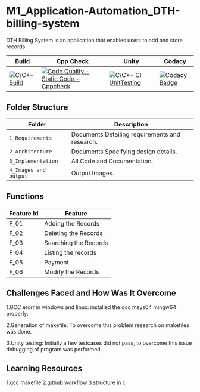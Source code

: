 # M1_Application-Automation_DTH-billing-system
DTH Billing System is an application that enables users to add and store records.

Build | Cpp Check | Unity | Codacy
------|----------|-------|--------------
[![C/C++ Build](https://github.com/vaishnavisuslade/M1_Application-Automation_DTH-Billing-System/actions/workflows/Build.yml/badge.svg)](https://github.com/vaishnavisuslade/M1_Application-Automation_DTH-Billing-System/actions/workflows/Build.yml)  | [![Code Quality - Static Code - Cppcheck](https://github.com/rushikeshudmale/M1_Application-Automation_DTH-billing-system/actions/workflows/cppcheck.yml/badge.svg)](https://github.com/rushikeshudmale/M1_Application-Automation_DTH-billing-system/actions/workflows/cppcheck.yml) | [![C/C++ CI UnitTesting](https://github.com/rushikeshudmale/M1_Application-Automation_DTH-billing-system/actions/workflows/unity.yml/badge.svg)](https://github.com/rushikeshudmale/M1_Application-Automation_DTH-billing-system/actions/workflows/unity.yml)  | [![Codacy Badge](https://app.codacy.com/project/badge/Grade/8e752b85a98642748a4a1c20f164008f)](https://www.codacy.com/gh/rushikeshudmale/M1_Application-Automation_DTH-billing-system/dashboard?utm_source=github.com&amp;utm_medium=referral&amp;utm_content=rushikeshudmale/M1_Application-Automation_DTH-billing-system&amp;utm_campaign=Badge_Grade)

## Folder Structure
Folder               | Description
-------------------  | -----------------------------------------
`1_Requirements`     | Documents Detailing requirements and research.
`2_Architecture`     | Documents Specifying design details.
`3_Implementation`   | All Code and Documentation.
`4_Images and output`| Output Images.

## Functions 

| Feature Id | Feature |
| -----------|---------|
|F_01| Adding the Records  |
|F_02| Deleting the Records  |
|F_03| Searching the Records |
|F_04| Listing the records |
|F_05| Payment |
|F_06| Modify the Records|

## Challenges Faced and How Was It Overcome

1.GCC erorr in windows and linux: installed the gcc msys64 mingw64 properly.

2.Generation of makefile: To overcome this problem research on makefiles was done.

3.Unity testing: Initially a few testcases did not pass, to overcome this issue debugging of program was performed.

## Learning Resources

1.gcc makefile
2.github workflow
3.structure in c
